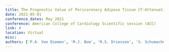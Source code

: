 ```yaml
---
title: The Prognostic Value of Pericoronary Adipose Tissue CT-Attenuation Beyond High-Risk Plaques, Plaque volume, and Myocardial Ischemia
date: 2021-05-01
conference_dates: May 2021
conference: American College of Cardiology Scientific session (ACC)
link: #
location: Virtual
misc:  
authors: ['P.A. Van Diemen', 'M.J. Bom', 'R.S. Driessen', 'S. Schumacher', 'H. Everaars', 'R.W. De Winter', 'P.M. Van De Ven', 'M. Freiman', 'E. Langzam', 'L. Goshen', 'D. Heijtel', 'J.K. Min', 'J.A. Leipsic', 'P.G. Raijmakers', 'A.C. Van Rossum', 'I. Danad', 'P. Knaapen']
---
```

